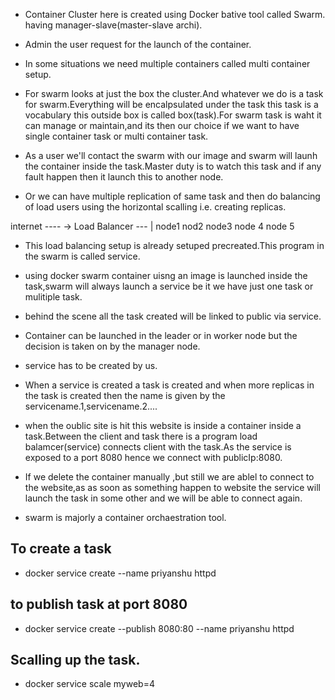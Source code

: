 - Container Cluster here is created using Docker bative tool called Swarm.
having manager-slave(master-slave archi).

- Admin the user request for the launch of the container.

- In some situations we need multiple containers called multi container setup.

- For swarm looks at just the box the cluster.And whatever we do is a task for swarm.Everything will be encalpsulated under the task this task is a vocabulary this   outside box is called box(task).For swarm task is waht it can manage or maintain,and its then our choice if we want to have single container task or multi container    task.

- As a user we'll contact the swarm with our image and swarm will launh the container inside the task.Master duty is to watch this task and if any fault happen then it   launch this to another node.

- Or we can have multiple replication of same task and then do balancing of load users using the horizontal scalling i.e. creating replicas.

 internet ----
             -> Load Balancer ---
                      |
node1    nod2       node3          node 4    node 5

- This load balancing setup is already setuped precreated.This program in the swarm is called service.


- using docker swarm container uisng an image is launched inside the task,swarm will always launch a service be it we have just one task or mulitiple task.

- behind the scene all the task created will be linked to public via service.

- Container can be launched in the leader or in worker node but the decision is taken on by the manager node.

- service has to be created by us.
- When a service is created a task is created and when more replicas in the task is created then the name is given by the servicename.1,servicename.2....


- when the oublic site is hit this website is inside a container inside a task.Between the client and  task there is a program load balamcer(service) connects client   with the task.As the service is exposed to a port 8080 hence we connect with publicIp:8080.

- If we delete the container manually ,but still we are ablel to connect to the website,as as soon as something happen to website the service will launch the task in   some other and we will be able to connect again.

- swarm is majorly a container orchaestration tool.
## To create a task
- docker service create --name priyanshu httpd
## to publish task at port 8080
- docker service create --publish 8080:80 --name priyanshu httpd
## Scalling up the task.
- docker service scale myweb=4
